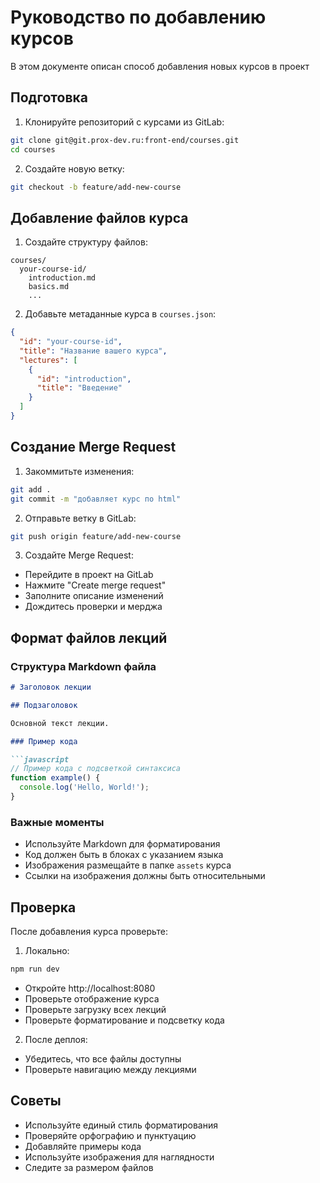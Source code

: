 # Руководство по добавлению курсов

В этом документе описан способ добавления новых курсов в проект

## Подготовка

1. Клонируйте репозиторий с курсами из GitLab:
```bash
git clone git@git.prox-dev.ru:front-end/courses.git
cd courses
```

2. Создайте новую ветку:
```bash
git checkout -b feature/add-new-course
```

## Добавление файлов курса

1. Создайте структуру файлов:
```
courses/
  your-course-id/
    introduction.md
    basics.md
    ...
```

2. Добавьте метаданные курса в `courses.json`:
```json
{
  "id": "your-course-id",
  "title": "Название вашего курса",
  "lectures": [
    {
      "id": "introduction",
      "title": "Введение"
    }
  ]
}
```

## Создание Merge Request

1. Закоммитьте изменения:
```bash
git add .
git commit -m "добавляет курс по html"
```

2. Отправьте ветку в GitLab:
```bash
git push origin feature/add-new-course
```

3. Создайте Merge Request:
- Перейдите в проект на GitLab
- Нажмите "Create merge request"
- Заполните описание изменений
- Дождитесь проверки и мерджа

## Формат файлов лекций

### Структура Markdown файла

```markdown
# Заголовок лекции

## Подзаголовок

Основной текст лекции.

### Пример кода

```javascript
// Пример кода с подсветкой синтаксиса
function example() {
  console.log('Hello, World!');
}
```

### Важные моменты

- Используйте Markdown для форматирования
- Код должен быть в блоках с указанием языка
- Изображения размещайте в папке `assets` курса
- Ссылки на изображения должны быть относительными

## Проверка

После добавления курса проверьте:

1. Локально:
```bash
npm run dev
```
- Откройте http://localhost:8080
- Проверьте отображение курса
- Проверьте загрузку всех лекций
- Проверьте форматирование и подсветку кода

2. После деплоя:
- Убедитесь, что все файлы доступны
- Проверьте навигацию между лекциями

## Советы

- Используйте единый стиль форматирования
- Проверяйте орфографию и пунктуацию
- Добавляйте примеры кода
- Используйте изображения для наглядности
- Следите за размером файлов 